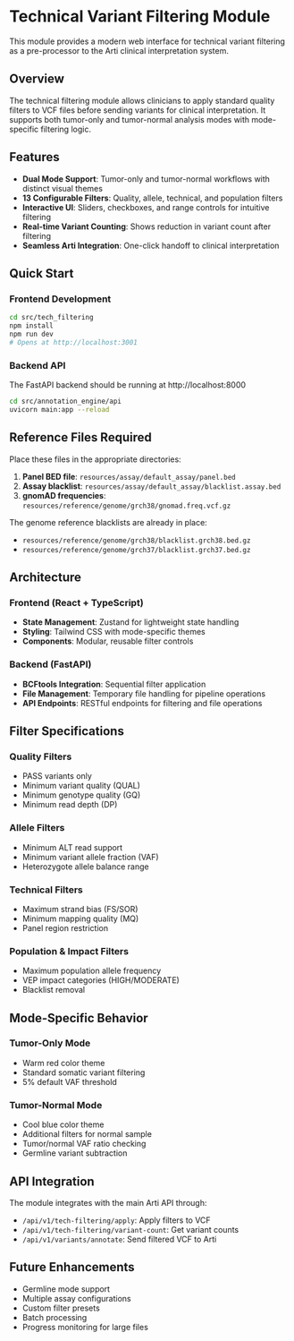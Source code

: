 # Technical Variant Filtering Module

This module provides a modern web interface for technical variant filtering as a pre-processor to the Arti clinical interpretation system.

## Overview

The technical filtering module allows clinicians to apply standard quality filters to VCF files before sending variants for clinical interpretation. It supports both tumor-only and tumor-normal analysis modes with mode-specific filtering logic.

## Features

- **Dual Mode Support**: Tumor-only and tumor-normal workflows with distinct visual themes
- **13 Configurable Filters**: Quality, allele, technical, and population filters
- **Interactive UI**: Sliders, checkboxes, and range controls for intuitive filtering
- **Real-time Variant Counting**: Shows reduction in variant count after filtering
- **Seamless Arti Integration**: One-click handoff to clinical interpretation

## Quick Start

### Frontend Development
```bash
cd src/tech_filtering
npm install
npm run dev
# Opens at http://localhost:3001
```

### Backend API
The FastAPI backend should be running at http://localhost:8000
```bash
cd src/annotation_engine/api
uvicorn main:app --reload
```

## Reference Files Required

Place these files in the appropriate directories:

1. **Panel BED file**: `resources/assay/default_assay/panel.bed`
2. **Assay blacklist**: `resources/assay/default_assay/blacklist.assay.bed`
3. **gnomAD frequencies**: `resources/reference/genome/grch38/gnomad.freq.vcf.gz`

The genome reference blacklists are already in place:
- `resources/reference/genome/grch38/blacklist.grch38.bed.gz`
- `resources/reference/genome/grch37/blacklist.grch37.bed.gz`

## Architecture

### Frontend (React + TypeScript)
- **State Management**: Zustand for lightweight state handling
- **Styling**: Tailwind CSS with mode-specific themes
- **Components**: Modular, reusable filter controls

### Backend (FastAPI)
- **BCFtools Integration**: Sequential filter application
- **File Management**: Temporary file handling for pipeline operations
- **API Endpoints**: RESTful endpoints for filtering and file operations

## Filter Specifications

### Quality Filters
- PASS variants only
- Minimum variant quality (QUAL)
- Minimum genotype quality (GQ)
- Minimum read depth (DP)

### Allele Filters
- Minimum ALT read support
- Minimum variant allele fraction (VAF)
- Heterozygote allele balance range

### Technical Filters
- Maximum strand bias (FS/SOR)
- Minimum mapping quality (MQ)
- Panel region restriction

### Population & Impact Filters
- Maximum population allele frequency
- VEP impact categories (HIGH/MODERATE)
- Blacklist removal

## Mode-Specific Behavior

### Tumor-Only Mode
- Warm red color theme
- Standard somatic variant filtering
- 5% default VAF threshold

### Tumor-Normal Mode
- Cool blue color theme
- Additional filters for normal sample
- Tumor/normal VAF ratio checking
- Germline variant subtraction

## API Integration

The module integrates with the main Arti API through:
- `/api/v1/tech-filtering/apply`: Apply filters to VCF
- `/api/v1/tech-filtering/variant-count`: Get variant counts
- `/api/v1/variants/annotate`: Send filtered VCF to Arti

## Future Enhancements

- Germline mode support
- Multiple assay configurations
- Custom filter presets
- Batch processing
- Progress monitoring for large files